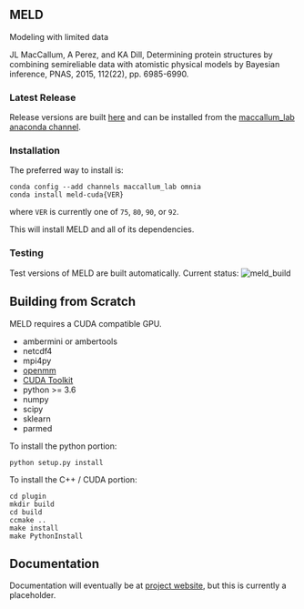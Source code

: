 ## MELD

Modeling with limited data

JL MacCallum, A Perez, and KA Dill, Determining protein structures by combining semireliable data
with atomistic physical models by Bayesian inference, PNAS, 2015, 112(22), pp. 6985-6990.

### Latest Release

Release versions are built [here](https://github.com/maccallumlab/meld-pkg) and can be installed from the
[maccallum_lab anaconda channel](https://anaconda.org/maccallum_lab).

### Installation

The preferred way to install is:
```
conda config --add channels maccallum_lab omnia
conda install meld-cuda{VER}
```
where `VER` is currently one of `75`, `80`, `90`, or `92`.

This will install MELD and all of its dependencies.

### Testing

Test versions of MELD are built automatically. Current status:
![meld_build](https://github.com/maccallumlab/meld/actions/workflows/CI.yml/badge.svg)

## Building from Scratch

MELD requires a CUDA compatible GPU.

* ambermini or ambertools
* netcdf4
* mpi4py
* [openmm](https://github.com/pandegroup/openmm)
* [CUDA Toolkit](https://developer.nvidia.com/cuda-toolkit)
* python >= 3.6
* numpy
* scipy
* sklearn
* parmed

To install the python portion:
```
python setup.py install
```

To install the C++ / CUDA portion:
```
cd plugin
mkdir build
cd build
ccmake ..
make install
make PythonInstall
```

## Documentation

Documentation will eventually be at [project website](http://meldmd.org), but this is currently a placeholder.
